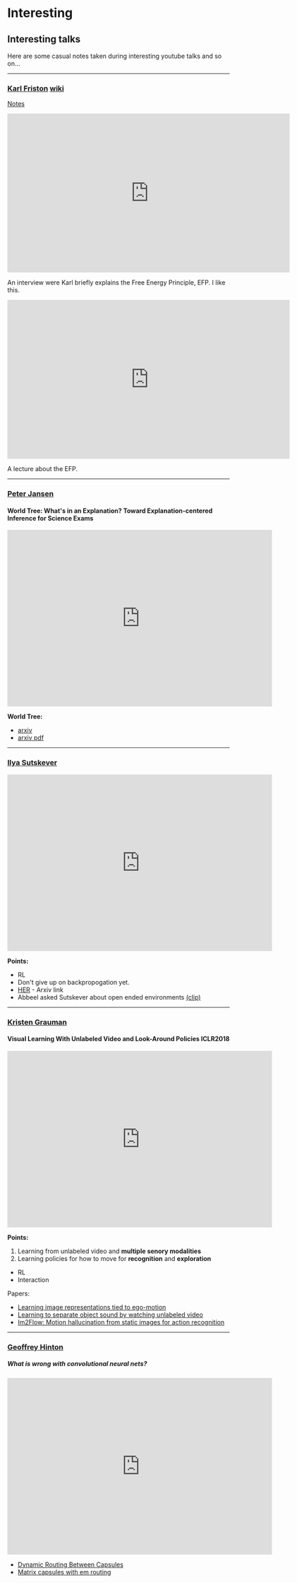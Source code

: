 # Interesting

## Interesting talks
Here are some casual notes taken during interesting youtube talks and so on...

--------------------
### [Karl Friston](http://www.fil.ion.ucl.ac.uk/~karl/) [wiki](https://en.wikipedia.org/wiki/Karl_J._Friston)

[Notes](../notes/Free-Energy-Principle.md)

<iframe width="640" height="360" src="https://www.youtube.com/embed/NIu_dJGyIQI?ecver=1" frameborder="0" allow="autoplay; encrypted-media" allowfullscreen></iframe>

An interview were Karl briefly explains the Free Energy Principle, EFP. I like this.




<iframe width="640" height="360" src="https://www.youtube.com/embed/Y1egnoCWgUg?ecver=1" frameborder="0" allow="autoplay; encrypted-media" allowfullscreen></iframe>

A lecture about the EFP.


--------------------
### [Peter Jansen]()

#### World Tree: What's in an Explanation? Toward Explanation-centered Inference for Science Exams

<iframe width="600" height="400" src="https://www.youtube.com/embed/EneqL2sr6cQ?ecver=1" frameborder="0" allow="autoplay; encrypted-media" allowfullscreen></iframe>

<strong>World Tree:</strong> 
* [arxiv](https://arxiv.org/abs/1802.03052)
* [arxiv pdf](https://arxiv.org/pdf/1802.03052.pdf)


-------------------
### [Ilya Sutskever](http://www.cs.toronto.edu/~ilya/)
<iframe width="600" height="400" src="https://www.youtube.com/embed/AopSlxNYqX8?list=WL&amp;ecver=1" frameborder="0" allow="autoplay; encrypted-media" allowfullscreen></iframe>

<strong>Points:</strong>
* RL
* Don't give up on backpropogation yet.
* [HER](https://arxiv.org/abs/1707.01495) - Arxiv link
* Abbeel asked Sutskever about open ended environments [(clip)](https://youtu.be/AopSlxNYqX8?list=WL&t=2692)

--------------------

### [Kristen Grauman](http://www.cs.utexas.edu/users/grauman/)

#### Visual Learning With Unlabeled Video and Look-Around Policies ICLR2018

<iframe width="600" height="400" src="https://www.youtube.com/embed/A9Ya3IfbmFE?ecver=1" frameborder="0" allow="autoplay; encrypted-media" allowfullscreen></iframe>

<strong>Points:</strong>
1. Learning from unlabeled video and <strong>multiple senory modalities</strong> 
2. Learning policies for how to move for <strong>recognition</strong> and <strong>exploration</strong>
  * RL
  * Interaction

Papers:

* [Learning image representations tied to ego-motion](https://arxiv.org/abs/1505.02206)
* [Learning to separate object sound by watching unlabeled video](https://arxiv.org/abs/1804.01665)
* [Im2Flow: Motion hallucination from static images for action recognition](https://arxiv.org/abs/1712.04109)

-----------------------------


### [Geoffrey Hinton](http://www.cs.toronto.edu/~hinton/)

##### What is wrong with convolutional neural nets?

<iframe width="600" height="400" src="https://www.youtube.com/embed/rTawFwUvnLE?ecver=1" frameborder="0" allow="autoplay; encrypted-media" allowfullscreen></iframe>

* [Dynamic Routing Between Capsules](https://arxiv.org/abs/1710.09829)
* [Matrix capsules with em routing](https://openreview.net/pdf?id=HJWLfGWRb)

